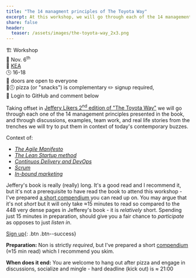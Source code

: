 ```yaml
---
title: "The 14 managment principles of The Toyota Way"
excerpt: At this workshop, we will go through each of the 14 management principles  in 'The Toyouta Way' book, and through discussions, examples, team work we will try to put them in context."
share: false
header:
  teaser: /assets/images/the-toyota-way_2x3.png
---
```


🏗️ Workshop <br/>
📆 Nov. 6<sup>th</sup><br/>
🏫 [KEA](https://maps.app.goo.gl/sc9KbDGQxyyyGFCu6) <br/>
🕓 16-18 <br/>
🚪 doors are open to everyone <br/>
🍕🕕 pizza (or "snacks") is complementary ✏️ signup required, <br/>
💬 Login to GitHub and comment below

Taking offset in [Jeffery Likers 2<sup>nd</sup> edition of "The Toyota Way"](https://github.com/orgs/kea-dpd/discussions/19) we will go through each one of the 14 management principles presented in the book, and through discussions, examples, team work, and real life stories from the trenches we will try to put them in context of today's contemporary buzzes. 

Context of: 
- _[The Agile Manifesto](https://agilemanifesto.org/principles.html)_
- _[The Lean Startup method](https://github.com/orgs/kea-dpd/discussions/17)_
- _[Continuos Delivery and DevOps](https://www.inc-inc.dk/stories/codeu/)_ 
- _[Scrum](https://scrumguides.org/scrum-guide.html)_
- _[In-bound marketing](https://www.inc-inc.dk/stories/in-bound-in-five/)_

Jeffery's book is really (really) long. It's a good read and I recommend it, but it's not a prerequisite to have read the book to attend this workshop - I've prepared [a short compendium ](https://github.com/orgs/kea-dpd/discussions/19) you can read up on. You may argue that it's not _short_ but it will only take ≈15 minutes to read so compared to the 448 very dense pages in Jefferey's book - it is _relatively_ short. Spending just 15 minutes in preparation, should give you a fair chance to _participate_ as opposes to just _listen in_. 

[Sign up](#){: .btn .btn--success}

**Preparation:** Non is strictly _required_, but I've prepared a short [compendium](https://github.com/orgs/kea-dpd/discussions/19) (≈15 min read) which I recommend you skim. 

**When does it end:** You are welcome to hang out after pizza and engage in discussions, socialize and mingle - hard deadline (kick out) is ≈ 21:00 

